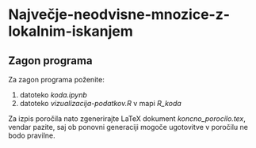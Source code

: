 # Največje-neodvisne-mnozice-z-lokalnim-iskanjem

## Zagon programa

Za zagon programa poženite:
1. datoteko *koda.ipynb*
2. datoteko *vizualizacija-podatkov.R* v mapi *R_koda*

Za izpis poročila nato zgenerirajte LaTeX dokument *koncno_porocilo.tex*, vendar pazite, saj ob ponovni generaciji mogoče ugotovitve v poročilu ne bodo pravilne.
